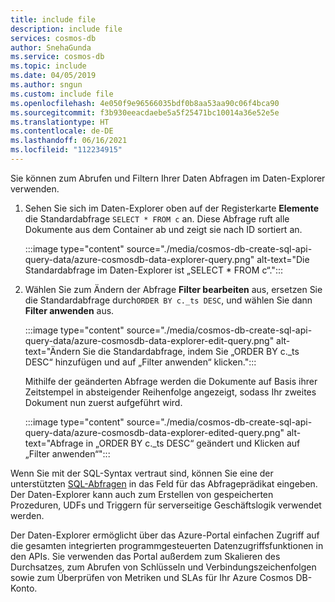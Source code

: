```yaml
---
title: include file
description: include file
services: cosmos-db
author: SnehaGunda
ms.service: cosmos-db
ms.topic: include
ms.date: 04/05/2019
ms.author: sngun
ms.custom: include file
ms.openlocfilehash: 4e050f9e96566035bdf0b8aa53aa90c06f4bca90
ms.sourcegitcommit: f3b930eeacdaebe5a5f25471bc10014a36e52e5e
ms.translationtype: HT
ms.contentlocale: de-DE
ms.lasthandoff: 06/16/2021
ms.locfileid: "112234915"
---
```

Sie können zum Abrufen und Filtern Ihrer Daten Abfragen im Daten-Explorer verwenden.

1. Sehen Sie sich im Daten-Explorer oben auf der Registerkarte **Elemente** die Standardabfrage `SELECT * FROM c` an. Diese Abfrage ruft alle Dokumente aus dem Container ab und zeigt sie nach ID sortiert an. 
   
   :::image type="content" source="./media/cosmos-db-create-sql-api-query-data/azure-cosmosdb-data-explorer-query.png" alt-text="Die Standardabfrage im Daten-Explorer ist „SELECT * FROM c“.":::
   
1. Wählen Sie zum Ändern der Abfrage **Filter bearbeiten** aus, ersetzen Sie die Standardabfrage durch`ORDER BY c._ts DESC`, und wählen Sie dann **Filter anwenden** aus.
   
   :::image type="content" source="./media/cosmos-db-create-sql-api-query-data/azure-cosmosdb-data-explorer-edit-query.png" alt-text="Ändern Sie die Standardabfrage, indem Sie „ORDER BY c._ts DESC“ hinzufügen und auf „Filter anwenden“ klicken.":::

   Mithilfe der geänderten Abfrage werden die Dokumente auf Basis ihrer Zeitstempel in absteigender Reihenfolge angezeigt, sodass Ihr zweites Dokument nun zuerst aufgeführt wird. 
   
   :::image type="content" source="./media/cosmos-db-create-sql-api-query-data/azure-cosmosdb-data-explorer-edited-query.png" alt-text="Abfrage in „ORDER BY c._ts DESC“ geändert und Klicken auf „Filter anwenden“":::

Wenn Sie mit der SQL-Syntax vertraut sind, können Sie eine der unterstützten [SQL-Abfragen](../sql-query-getting-started.md) in das Feld für das Abfrageprädikat eingeben. Der Daten-Explorer kann auch zum Erstellen von gespeicherten Prozeduren, UDFs und Triggern für serverseitige Geschäftslogik verwendet werden. 

Der Daten-Explorer ermöglicht über das Azure-Portal einfachen Zugriff auf die gesamten integrierten programmgesteuerten Datenzugriffsfunktionen in den APIs. Sie verwenden das Portal außerdem zum Skalieren des Durchsatzes, zum Abrufen von Schlüsseln und Verbindungszeichenfolgen sowie zum Überprüfen von Metriken und SLAs für Ihr Azure Cosmos DB-Konto.